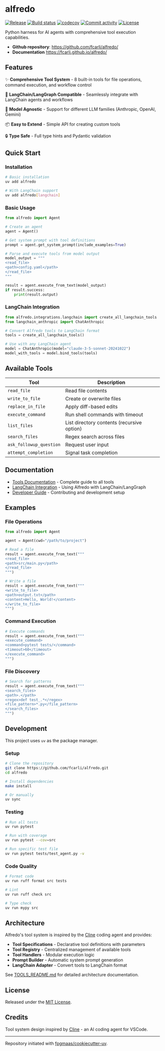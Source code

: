 # alfredo

[![Release](https://img.shields.io/github/v/release/fcarli/alfredo)](https://img.shields.io/github/v/release/fcarli/alfredo)
[![Build status](https://img.shields.io/github/actions/workflow/status/fcarli/alfredo/main.yml?branch=main)](https://github.com/fcarli/alfredo/actions/workflows/main.yml?query=branch%3Amain)
[![codecov](https://codecov.io/gh/fcarli/alfredo/branch/main/graph/badge.svg)](https://codecov.io/gh/fcarli/alfredo)
[![Commit activity](https://img.shields.io/github/commit-activity/m/fcarli/alfredo)](https://img.shields.io/github/commit-activity/m/fcarli/alfredo)
[![License](https://img.shields.io/github/license/fcarli/alfredo)](https://img.shields.io/github/license/fcarli/alfredo)

Python harness for AI agents with comprehensive tool execution capabilities.

- **Github repository**: <https://github.com/fcarli/alfredo/>
- **Documentation** <https://fcarli.github.io/alfredo/>

## Features

✨ **Comprehensive Tool System** - 8 built-in tools for file operations, command execution, and workflow control

🔧 **LangChain/LangGraph Compatible** - Seamlessly integrate with LangChain agents and workflows

🎯 **Model Agnostic** - Support for different LLM families (Anthropic, OpenAI, Gemini)

📦 **Easy to Extend** - Simple API for creating custom tools

🔒 **Type Safe** - Full type hints and Pydantic validation

## Quick Start

### Installation

```bash
# Basic installation
uv add alfredo

# With LangChain support
uv add alfredo[langchain]
```

### Basic Usage

```python
from alfredo import Agent

# Create an agent
agent = Agent()

# Get system prompt with tool definitions
prompt = agent.get_system_prompt(include_examples=True)

# Parse and execute tools from model output
model_output = """
<read_file>
<path>config.yaml</path>
</read_file>
"""

result = agent.execute_from_text(model_output)
if result.success:
    print(result.output)
```

### LangChain Integration

```python
from alfredo.integrations.langchain import create_all_langchain_tools
from langchain_anthropic import ChatAnthropic

# Convert Alfredo tools to LangChain format
tools = create_all_langchain_tools()

# Use with any LangChain agent
model = ChatAnthropic(model="claude-3-5-sonnet-20241022")
model_with_tools = model.bind_tools(tools)
```

## Available Tools

| Tool | Description |
|------|-------------|
| `read_file` | Read file contents |
| `write_to_file` | Create or overwrite files |
| `replace_in_file` | Apply diff-based edits |
| `execute_command` | Run shell commands with timeout |
| `list_files` | List directory contents (recursive option) |
| `search_files` | Regex search across files |
| `ask_followup_question` | Request user input |
| `attempt_completion` | Signal task completion |

## Documentation

- [Tools Documentation](TOOLS_README.md) - Complete guide to all tools
- [LangChain Integration](LANGCHAIN_INTEGRATION.md) - Using Alfredo with LangChain/LangGraph
- [Developer Guide](CLAUDE.md) - Contributing and development setup

## Examples

### File Operations

```python
from alfredo import Agent

agent = Agent(cwd="/path/to/project")

# Read a file
result = agent.execute_from_text("""
<read_file>
<path>src/main.py</path>
</read_file>
""")

# Write a file
result = agent.execute_from_text("""
<write_to_file>
<path>output.txt</path>
<content>Hello, World!</content>
</write_to_file>
""")
```

### Command Execution

```python
# Execute commands
result = agent.execute_from_text("""
<execute_command>
<command>pytest tests/</command>
<timeout>60</timeout>
</execute_command>
""")
```

### File Discovery

```python
# Search for patterns
result = agent.execute_from_text("""
<search_files>
<path>.</path>
<regex>def test_.*</regex>
<file_pattern>*.py</file_pattern>
</search_files>
""")
```

## Development

This project uses `uv` as the package manager.

### Setup

```bash
# Clone the repository
git clone https://github.com/fcarli/alfredo.git
cd alfredo

# Install dependencies
make install

# Or manually
uv sync
```

### Testing

```bash
# Run all tests
uv run pytest

# Run with coverage
uv run pytest --cov=src

# Run specific test file
uv run pytest tests/test_agent.py -v
```

### Code Quality

```bash
# Format code
uv run ruff format src tests

# Lint
uv run ruff check src

# Type check
uv run mypy src
```

## Architecture

Alfredo's tool system is inspired by the [Cline](https://github.com/cline/cline) coding agent and provides:

- **Tool Specifications** - Declarative tool definitions with parameters
- **Tool Registry** - Centralized management of available tools
- **Tool Handlers** - Modular execution logic
- **Prompt Builder** - Automatic system prompt generation
- **LangChain Adapter** - Convert tools to LangChain format

See [TOOLS_README.md](TOOLS_README.md) for detailed architecture documentation.

## License

Released under the [MIT License](LICENSE).

## Credits

Tool system design inspired by [Cline](https://github.com/cline/cline) - an AI coding agent for VSCode.

---

Repository initiated with [fpgmaas/cookiecutter-uv](https://github.com/fpgmaas/cookiecutter-uv).
